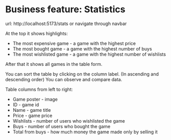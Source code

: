 # Business feature: Statistics

url: http://localhost:5173/stats or navigate through navbar

At the top it shows highlights:
* The most expensive game - a game with the highest price
* The most bought game - a game with the highest number of buys
* The most wishlisted game - a game with the highest number of wishlists

After that it shows all games in the table form.

You can sort the table by clicking on the column label. (In ascending and descending order)
You can observe and compare data.

Table columns from left to right:
* Game poster - image
* ID - game id
* Name - game title
* Price - game price
* Wishlists - number of users who wishlisted the game
* Buys - number of users who bought the game
* Total from buys - how much money the game made only by selling it
